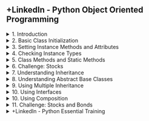 ## +LinkedIn - Python Object Oriented Programming

<details>
<summary>1. Introduction </summary>

# Introduction

<img width="960" alt="image" src="https://github.com/omeatai/src-AI-Software/assets/32337103/d233830b-cb15-4e42-b9aa-78aebfe08fdd">
<img width="960" alt="image" src="https://github.com/omeatai/src-AI-Software/assets/32337103/ad380fc4-2376-470c-8295-b185243e8f14">

# #END</details>

<details>
<summary>2. Basic Class Initialization </summary>

# Basic Class Initialization

```py
class Book:
    def __init__(self, title):
        self.title = title


# TODO: create instances of the class
book1 = Book("Brave New World")
book2 = Book("War and Peace")

# TODO: print the class and property
print(book1)
print(book1.title)

```

<img width="1383" alt="image" src="https://github.com/omeatai/src-AI-Software/assets/32337103/81007ad2-8c5a-4e01-8969-47aeed03eccf">

# #END</details>

<details>
<summary>3. Setting Instance Methods and Attributes </summary>

# Setting Instance Methods and Attributes

```py
class Book:
    def __init__(self, title, pages, author, price):
        self.title = title
        self.pages = pages
        self.author = author
        self.price = price
        self.__secret = "This is a secret attribute"

    def set_discount_percentage(self, amount):
        self._discount = amount

    def get_price(self):
        if hasattr(self, "_discount"):
            return self.price - (self.price * self._discount/100)
        else:
            return self.price


# create some book instances
b1 = Book("War and Peace", "Leo Tolstoy", 1225, 39.95)
b2 = Book("The Catcher in the Rye", "JD Salinger", 234, 29.95)

# print the price of book1
print("Book 1 Price: ", b1.get_price())

# try setting the discount
print("Book 2 Price: ", b2.get_price())
b2.set_discount_percentage(25)
print("Book 2 new Price: ", b2.get_price())
print("Book 2 discount percentage: ", b2._discount)

# properties with double underscores are hidden by the interpreter
# print(b2.__secret)

```

<img width="1383" alt="image" src="https://github.com/omeatai/src-AI-Software/assets/32337103/f69c15f3-bfc2-4e2d-a6fa-b7dd203c4146">

# #END</details>

<details>
<summary>4. Checking Instance Types </summary>

# Checking Instance Types

```py
class Book:
    def __init__(self, title):
        self.title = title


class Newspaper:
    def __init__(self, name):
        self.name = name


# Create some instances of the classes
b1 = Book("The Catcher In The Rye")
b2 = Book("The Grapes of Wrath")
n1 = Newspaper("The Washington Post")
n2 = Newspaper("The New York Times")

# TODO: use type() to inspect the object type
print(type(b1))
print(type(n1))

# TODO: compare two types together
print(type(b1) == type(b2))
print(type(b1) == type(n2))

# TODO: use isinstance to compare a specific instance to a known type
print(isinstance(b1, Book))
print(isinstance(n1, Newspaper))
print(isinstance(n2, Book))
print(isinstance(n2, object))

```

<img width="1383" alt="image" src="https://github.com/omeatai/src-AI-Software/assets/32337103/72410a3a-8ecb-43d8-ba1e-0b0d7cb65e1c">

# #END</details>

<details>
<summary>5. Class Methods and Static Methods </summary>

# Class Methods and Static Methods

```py
class Book:
    # TODO: Properties defined at the class level are shared by all instances
    # Class Attributes
    BOOK_TYPES = ("HARDCOVER", "PAPERBACK", "EBOOK")
    __booklist = None

    # static methods do not receive class or instance arguments
    # and usually operate on data that is not instance-specific
    @staticmethod
    def get_booklist():
        if Book.__booklist == None:
            Book.__booklist = []
        return Book.__booklist

    # class methods receive a class as their argument and can only
    # operate on class-level data
    @classmethod
    def get_book_types(cls):
        return cls.BOOK_TYPES

    # instance methods receive a specific object instance as an argument
    def set_title(self, newtitle):
        self.title = newtitle

    def __init__(self, title, booktype):
        self.title = title
        if (not booktype in self.BOOK_TYPES):
            raise ValueError(f"{booktype} is not a valid book type")
        else:
            self.booktype = booktype


# TODO: access the class attribute
print("Book types: ", Book.get_book_types())

# TODO: Create some book instances
b1 = Book("Title 1", "HARDCOVER")
b2 = Book("Title 2", "PAPERBACK")

# TODO: Use the static method to access a singleton object
thebooks = Book.get_booklist()
thebooks.append(b1)
thebooks.append(b2)
print(thebooks)

```

<img width="1399" alt="image" src="https://github.com/omeatai/src-AI-Software/assets/32337103/6cb999e1-aee1-45ac-aaa1-19eda2bcd724">

# #END</details>

<details>
<summary>6. Challenge: Stocks </summary>

# Challenge: Stocks

![image](https://github.com/omeatai/src-AI-Software/assets/32337103/cbae201c-98c7-4b77-bab5-f2952c69a925)

```py
class Stock:
    def __init__(self, ticker, price, company) -> None:
        self.ticker = ticker
        self.price = price
        self.company = company

    def get_description(self):
        return f"{self.ticker}: {self.company} -- ${self.price}"


# ~~~~~~~~~~~~~~~~~~ TEST CODE ~~~~~~~~~~~~~~~~~~~~~~~~~
if __name__ == "__main__":
    msft = Stock("MSFT", 342.0, "Microsoft Corp")
    goog = Stock("GOOG", 135.0, "Google Inc")
    meta = Stock("META", 275.0, "Meta Platforms Inc")
    amzn = Stock("AMZN", 135.0, "Amazon Inc")

    print(msft.get_description())
    print(goog.get_description())
    print(meta.get_description())
    print(amzn.get_description())

```

<img width="1399" alt="image" src="https://github.com/omeatai/src-AI-Software/assets/32337103/2cf6e829-2e46-4fce-8db3-76357b27aaa4">

# #END</details>

<details>
<summary>7. Understanding Inheritance </summary>

# Understanding Inheritance

```py
class Publication:
    def __init__(self, title, price):
        self.title = title
        self.price = price


class Periodical(Publication):
    def __init__(self, title, price, publisher, period):
        super().__init__(title, price)
        self.period = period
        self.publisher = publisher


class Book(Publication):
    def __init__(self, title, author, pages, price):
        super().__init__(title, price)
        self.author = author
        self.pages = pages


class Magazine(Periodical):
    def __init__(self, title, publisher, price, period):
        super().__init__(title, price, publisher, period)


class Newspaper(Periodical):
    def __init__(self, title, publisher, price, period):
        super().__init__(title, price, publisher, period)


b1 = Book("Brave New World", "Aldous Huxley", 311, 29.0)
n1 = Newspaper("NY Times", "New York Times Company", 6.0, "Daily")
m1 = Magazine("Scientific American", "Springer Nature", 5.99, "Monthly")

print(b1.author)
print(n1.publisher)
print(b1.price, m1.price, n1.price)

```

<img width="1399" alt="image" src="https://github.com/omeatai/src-AI-Software/assets/32337103/e0f39339-3684-4958-880b-3ce23b7bee18">

# #END</details>

<details>
<summary>8. Understanding Abstract Base Classes </summary>

# Understanding Abstract Base Classes

```py
from abc import ABC, abstractmethod


class GraphicShape(ABC):
    # Inheriting from ABC indicates that this is an abstract base class
    def __init__(self):
        super().__init__()

    # declaring a method as abstract requires a subclass to implement it
    @abstractmethod
    def calc_area(self):
        pass


class Circle(GraphicShape):
    def __init__(self, radius):
        self.radius = radius

    def calc_area(self):
        return 3.14 * (self.radius ** 2)


class Square(GraphicShape):
    def __init__(self, side):
        self.side = side

    def calc_area(self):
        return self.side * self.side


# Abstract classes can't be instantiated themselves
# g = GraphicShape() # this will error

c = Circle(10)
print(c.calc_area())
s = Square(12)
print(s.calc_area())

```

<img width="1399" alt="image" src="https://github.com/omeatai/src-AI-Software/assets/32337103/79512274-328a-4d98-9382-380fbea6420b">

# #END</details>

<details>
<summary>9. Using Multiple Inheritance </summary>

# Using Multiple Inheritance

```py
class A:
    def __init__(self):
        super().__init__()
        self.prop1 = "prop1"
        self.name = "Class A"


class B:
    def __init__(self):
        super().__init__()
        self.prop2 = "prop2"
        self.name = "Class B"


class C(B, A):
    def __init__(self):
        super().__init__()

    def showprops(self):
        print(self.prop1)
        print(self.prop2)
        print(self.name)


# create the class and call showprops()
c = C()
print(C.__mro__)
c.showprops()

```

<img width="1335" alt="image" src="https://github.com/omeatai/src-AI-Software/assets/32337103/9e74b666-5a9d-4cc5-94c2-4b058cd0312f">

# #END</details>

<details>
<summary>10. Using Interfaces </summary>

# Using Interfaces

```py
from abc import ABC, abstractmethod


class GraphicShape(ABC):
    def __init__(self):
        super().__init__()

    @abstractmethod
    def calcArea(self):
        pass


class JSONify(ABC):
    @abstractmethod
    def toJSON(self):
        pass


class Circle(GraphicShape, JSONify):
    def __init__(self, radius):
        self.radius = radius

    def calcArea(self):
        return 3.14 * (self.radius ** 2)

    def toJSON(self):
        return f"{{ \"circle\": {str(self.calcArea())} }}"


c = Circle(10)
print(c.calcArea())
print(c.toJSON())

```

<img width="1335" alt="image" src="https://github.com/omeatai/src-AI-Software/assets/32337103/b0c46e8b-97f1-4dac-a9aa-ead3e1f523f8">

# #END</details>

<details>
<summary>10. Using Composition </summary>

# Using Composition

```py
class Book:
    def __init__(self, title, price, author=None):
        self.title = title
        self.price = price

        # Use references to other objects, like author and chapters
        self.author = author
        self.chapters = []

    def addchapter(self, chapter):
        self.chapters.append(chapter)

    def getbookpagecount(self):
        result = 0
        for ch in self.chapters:
            result += ch.pagecount
        return result


class Author:
    def __init__(self, fname, lname):
        self.fname = fname
        self.lname = lname

    def __str__(self):
        return f"{self.fname} {self.lname}"


class Chapter:
    def __init__(self, name, pagecount):
        self.name = name
        self.pagecount = pagecount


auth = Author("Leo", "Tolstoy")
b1 = Book("War and Peace", 39.95, auth)

b1.addchapter(Chapter("Chapter 1", 104))
b1.addchapter(Chapter("Chapter 2", 89))
b1.addchapter(Chapter("Chapter 3", 124))

print(b1.title)
print(b1.author)
print(b1.getbookpagecount())

```

<img width="1335" alt="image" src="https://github.com/omeatai/src-AI-Software/assets/32337103/0e2a6deb-7369-4216-a16a-137a8e5e1726">

<img width="1440" alt="image" src="https://github.com/omeatai/src-AI-Software/assets/32337103/a0fa709d-8e92-4cdb-9ace-05a6fe485e86">

# #END</details>

<details>
<summary>11. Challenge: Stocks and Bonds </summary>

# Challenge: Stocks and Bonds

<img width="1440" alt="image" src="https://github.com/omeatai/src-AI-Software/assets/32337103/e384b541-7524-47fb-8cb1-55b092ecc1fe">



# #END</details>

<details>
<summary>+LinkedIn - Python Essential Training </summary>

```py

```

```py

```

</details>

